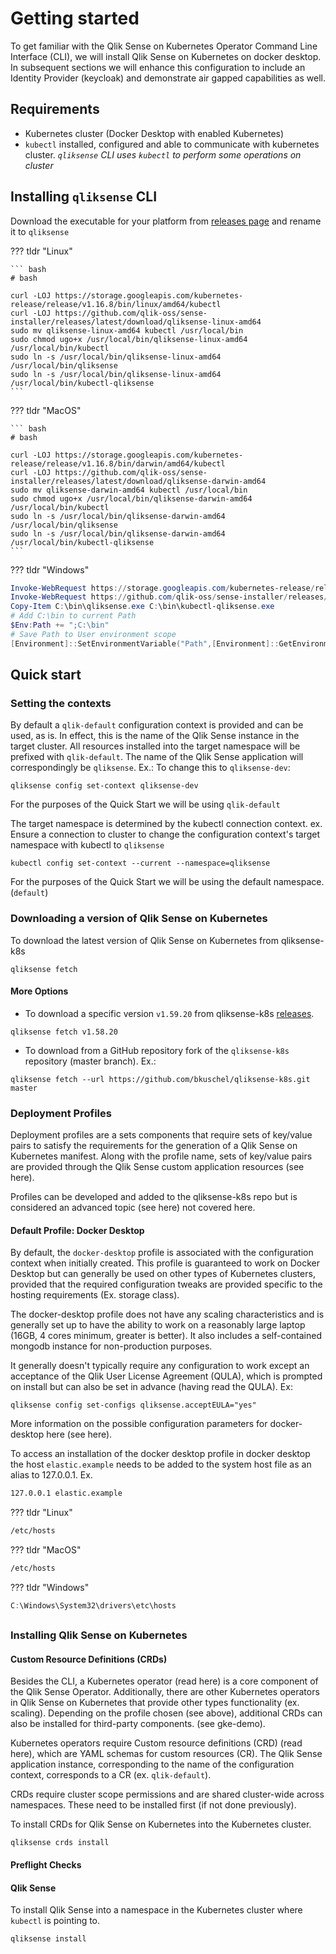 # Getting started

To get familiar with the Qlik Sense on Kubernetes Operator Command Line Interface (CLI), we will install Qlik Sense on Kubernetes on docker desktop. In subsequent sections we will enhance this configuration to include an Identity Provider (keycloak) and demonstrate air gapped capabilities as well.

## Requirements

- Kubernetes cluster (Docker Desktop with enabled Kubernetes)
- `kubectl` installed, configured and able to communicate with kubernetes cluster. _`qliksense` CLI uses `kubectl` to perform some operations on cluster_

## Installing `qliksense` CLI

Download the executable for your platform from [releases page](https://github.com/qlik-oss/sense-installer/releases) and rename it to `qliksense`

??? tldr "Linux"

    ``` bash
    # bash

    curl -LOJ https://storage.googleapis.com/kubernetes-release/release/v1.16.8/bin/linux/amd64/kubectl
    curl -LOJ https://github.com/qlik-oss/sense-installer/releases/latest/download/qliksense-linux-amd64
    sudo mv qliksense-linux-amd64 kubectl /usr/local/bin
    sudo chmod ugo+x /usr/local/bin/qliksense-linux-amd64 /usr/local/bin/kubectl
    sudo ln -s /usr/local/bin/qliksense-linux-amd64 /usr/local/bin/qliksense
    sudo ln -s /usr/local/bin/qliksense-linux-amd64 /usr/local/bin/kubectl-qliksense
    ```

??? tldr "MacOS"

    ``` bash
    # bash

    curl -LOJ https://storage.googleapis.com/kubernetes-release/release/v1.16.8/bin/darwin/amd64/kubectl
    curl -LOJ https://github.com/qlik-oss/sense-installer/releases/latest/download/qliksense-darwin-amd64
    sudo mv qliksense-darwin-amd64 kubectl /usr/local/bin
    sudo chmod ugo+x /usr/local/bin/qliksense-darwin-amd64 /usr/local/bin/kubectl
    sudo ln -s /usr/local/bin/qliksense-darwin-amd64 /usr/local/bin/qliksense
    sudo ln -s /usr/local/bin/qliksense-darwin-amd64 /usr/local/bin/kubectl-qliksense
    ```

??? tldr "Windows"

```powershell
Invoke-WebRequest https://storage.googleapis.com/kubernetes-release/release/v1.16.8/bin/windows/amd64/kubectl.exe -O C:\bin\kubectl.exe
Invoke-WebRequest https://github.com/qlik-oss/sense-installer/releases/latest/download/qliksense-windows-amd64.exe -O C:\bin\qliksense.exe
Copy-Item C:\bin\qliksense.exe C:\bin\kubectl-qliksense.exe
# Add C:\bin to current Path
$Env:Path += ";C:\bin"
# Save Path to User environment scope
[Environment]::SetEnvironmentVariable("Path",[Environment]::GetEnvironmentVariable("Path", [EnvironmentVariableTarget]::User) + ";C:\bin",[EnvironmentVariableTarget]::User)
```

## Quick start

### Setting the contexts

By default a `qlik-default` configuration context is provided and can be used, as is.  In effect, this is the name of the Qlik Sense instance in the target cluster. All resources installed into the target namespace will be prefixed with `qlik-default`.  The name of the Qlik Sense application will correspondingly be `qliksense`.
Ex.: To change this to `qliksense-dev`:

```shell
qliksense config set-context qliksense-dev
```
For the purposes of the Quick Start we will be using `qlik-default`

The target namespace is determined by the kubectl connection context. 
ex. Ensure a connection to cluster to change the configuration context's target namespace with kubectl to `qliksense`

 ```shell
kubectl config set-context --current --namespace=qliksense 
 ```
For the purposes of the Quick Start we will be using the default namespace. (`default`)

### Downloading a version of Qlik Sense on Kubernetes

To download the latest version of Qlik Sense on Kubernetes from qliksense-k8s
  ```shell
qliksense fetch
  ```
#### More Options
- To download a specific version `v1.59.20` from qliksense-k8s [releases](https://github.com/qlik-oss/qliksense-k8s/releases).
```shell
qliksense fetch v1.58.20
```
- To download from a GitHub repository fork of the `qliksense-k8s` repository (master branch). 
Ex.:
```shell
qliksense fetch --url https://github.com/bkuschel/qliksense-k8s.git master
```

### Deployment Profiles

Deployment profiles are a sets components that require sets of key/value pairs to satisfy the requirements for the generation of a Qlik Sense on Kubernetes manifest.  Along with the profile name, sets of key/value pairs are provided through the Qlik Sense custom application resources (see here). 

Profiles can be developed and added to the qliksense-k8s repo but is considered an advanced topic (see here) not covered here.

#### Default Profile: Docker Desktop

By default, the `docker-desktop` profile is associated with the configuration context when initially created. This profile is guaranteed to work on Docker Desktop but can generally be used on other types of Kubernetes clusters, provided that the required configuration tweaks are provided specific to the hosting requirements (Ex. storage class).


The docker-desktop profile does not have any scaling characteristics and is generally set up to have the ability to work on a reasonably large laptop (16GB, 4 cores minimum, greater is better).  It also includes a self-contained mongodb instance for non-production purposes.

It generally doesn't typically require any configuration to work except an acceptance of the Qlik User License Agreement (QULA), which is prompted on install but can also be set in advance (having read the QULA). Ex:

```shell
qliksense config set-configs qliksense.acceptEULA="yes"
```

More information on the possible configuration parameters for docker-desktop here (see here).

To access an installation of the docker desktop profile in docker desktop  the host `elastic.example` needs to be added to the system host file as an alias to 127.0.0.1. Ex.

```bash
127.0.0.1 elastic.example
```

??? tldr "Linux"

```bash
/etc/hosts
```

??? tldr "MacOS"

```bash
/etc/hosts
```

??? tldr "Windows"

```powershell
C:\Windows\System32\drivers\etc\hosts
```

## 

### Installing Qlik Sense on Kubernetes

#### Custom Resource Definitions (CRDs)

Besides the CLI, a Kubernetes operator (read here) is a core component of the Qlik Sense Operator. Additionally, there are other Kubernetes operators in Qlik Sense on Kubernetes that provide other types functionality (ex. scaling). Depending on the profile chosen (see above), additional CRDs can also be installed for third-party components. (see gke-demo).

Kubernetes operators require Custom resource definitions (CRD) (read here), which are YAML schemas for custom resources (CR). The Qlik Sense application instance, corresponding to the name of the configuration context, corresponds to a CR (ex. `qlik-default`).

CRDs require cluster scope permissions and are shared cluster-wide across namespaces. These need to be installed first (if not done previously). 

To install CRDs for Qlik Sense on Kubernetes into the Kubernetes cluster.

```shell
qliksense crds install
```

#### Preflight Checks

#### Qlik Sense

To install Qlik Sense into a namespace in the Kubernetes cluster where `kubectl` is pointing to.

```shell
qliksense install
```
